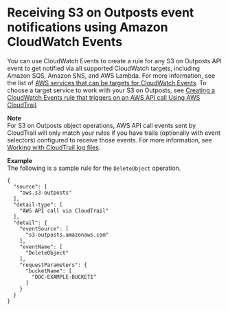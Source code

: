 # Receiving S3 on Outposts event notifications using Amazon CloudWatch Events<a name="S3OutpostsNotificationsCWE"></a>

You can use CloudWatch Events to create a rule for any S3 on Outposts API event to get notified via all supported CloudWatch targets, including Amazon SQS, Amazon SNS, and AWS Lambda\. For more information, see the list of [AWS services that can be targets for CloudWatch Events](https://docs.aws.amazon.com/AmazonCloudWatch/latest/events/WhatIsCloudWatchEvents.html)\. To choose a target service to work with your S3 on Outposts, see [Creating a CloudWatch Events rule that triggers on an AWS API call Using AWS CloudTrail](https://docs.aws.amazon.com/AmazonCloudWatch/latest/events/Create-CloudWatch-Events-CloudTrail-Rule.html)\.

**Note**  
For S3 on Outposts object operations, AWS API call events sent by CloudTrail will only match your rules if you have trails \(optionally with event selectors\) configured to receive those events\. For more information, see [Working with CloudTrail log files](https://docs.aws.amazon.com/awscloudtrail/latest/userguide/create-event-selectors-for-a-trail.html)\.

**Example**  
The following is a sample rule for the `DeleteObject` operation\.  

```
{
  "source": [
    "aws.s3-outposts"
  ],
  "detail-type": [
    "AWS API call via CloudTrail"
  ],
  "detail": {
    "eventSource": [
      "s3-outposts.amazonaws.com"
    ],
    "eventName": [
      "DeleteObject"
    ],
    "requestParameters": {
      "bucketName": [
        "DOC-EXAMPLE-BUCKET1"
      ]
    }
  }
}
```